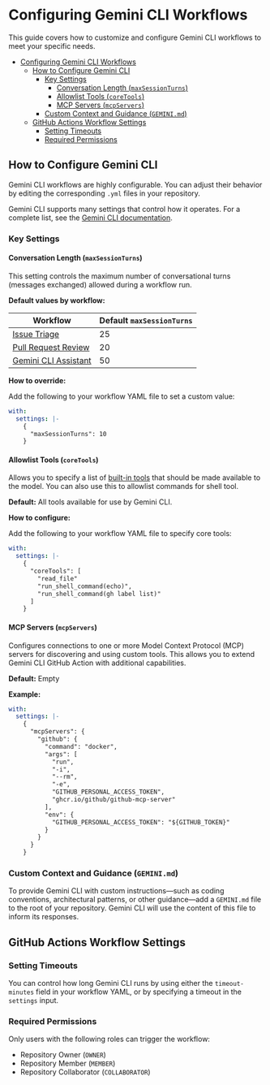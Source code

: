 # Configuring Gemini CLI Workflows

This guide covers how to customize and configure Gemini CLI workflows to meet your specific needs.

- [Configuring Gemini CLI Workflows](#configuring-gemini-cli-workflows)
  - [How to Configure Gemini CLI](#how-to-configure-gemini-cli)
    - [Key Settings](#key-settings)
      - [Conversation Length (`maxSessionTurns`)](#conversation-length-maxsessionturns)
      - [Allowlist Tools (`coreTools`)](#allowlist-tools-coretools)
      - [MCP Servers (`mcpServers`)](#mcp-servers-mcpservers)
    - [Custom Context and Guidance (`GEMINI.md`)](#custom-context-and-guidance-geminimd)
  - [GitHub Actions Workflow Settings](#github-actions-workflow-settings)
    - [Setting Timeouts](#setting-timeouts)
    - [Required Permissions](#required-permissions)

## How to Configure Gemini CLI

Gemini CLI workflows are highly configurable. You can adjust their behavior by editing the corresponding `.yml` files in your repository.

Gemini CLI supports many settings that control how it operates. For a complete list, see the [Gemini CLI documentation](https://github.com/google-gemini/gemini-cli/blob/main/docs/cli/configuration.md#available-settings-in-settingsjson).

### Key Settings

#### Conversation Length (`maxSessionTurns`)

This setting controls the maximum number of conversational turns (messages exchanged) allowed during a workflow run.

**Default values by workflow:**

| Workflow                             | Default `maxSessionTurns` |
| ------------------------------------ | ------------------------- |
| [Issue Triage](./issue-triage)       | 25                        |
| [Pull Request Review](./pr-review)   | 20                        |
| [Gemini CLI Assistant](./gemini-cli) | 50                        |

**How to override:**

Add the following to your workflow YAML file to set a custom value:

```yaml
with:
  settings: |-
    {
      "maxSessionTurns": 10
    }
```

#### Allowlist Tools (`coreTools`)

Allows you to specify a list of [built-in tools] that should be made available to the model. You can also use this to allowlist commands for shell tool.

**Default:** All tools available for use by Gemini CLI.

**How to configure:**

Add the following to your workflow YAML file to specify core tools:

```yaml
with:
  settings: |-
    {
      "coreTools": [
        "read_file"
        "run_shell_command(echo)",
        "run_shell_command(gh label list)"
      ]
    }
```

#### MCP Servers (`mcpServers`)

Configures connections to one or more Model Context Protocol (MCP) servers for discovering and using custom tools. This allows you to extend Gemini CLI GitHub Action with additional capabilities.

**Default:** Empty

**Example:**

```yaml
with:
  settings: |-
    {
      "mcpServers": {
        "github": {
          "command": "docker",
          "args": [
            "run",
            "-i",
            "--rm",
            "-e",
            "GITHUB_PERSONAL_ACCESS_TOKEN",
            "ghcr.io/github/github-mcp-server"
          ],
          "env": {
            "GITHUB_PERSONAL_ACCESS_TOKEN": "${GITHUB_TOKEN}"
          }
        }
      }
    }
```

### Custom Context and Guidance (`GEMINI.md`)

To provide Gemini CLI with custom instructions—such as coding conventions, architectural patterns, or other guidance—add a `GEMINI.md` file to the root of your repository. Gemini CLI will use the content of this file to inform its responses.

## GitHub Actions Workflow Settings

### Setting Timeouts

You can control how long Gemini CLI runs by using either the `timeout-minutes` field in your workflow YAML, or by specifying a timeout in the `settings` input.

### Required Permissions

Only users with the following roles can trigger the workflow:

- Repository Owner (`OWNER`)
- Repository Member (`MEMBER`)
- Repository Collaborator (`COLLABORATOR`)

[built-in tools]: https://github.com/google-gemini/gemini-cli/blob/main/docs/core/tools-api.md#built-in-tools

